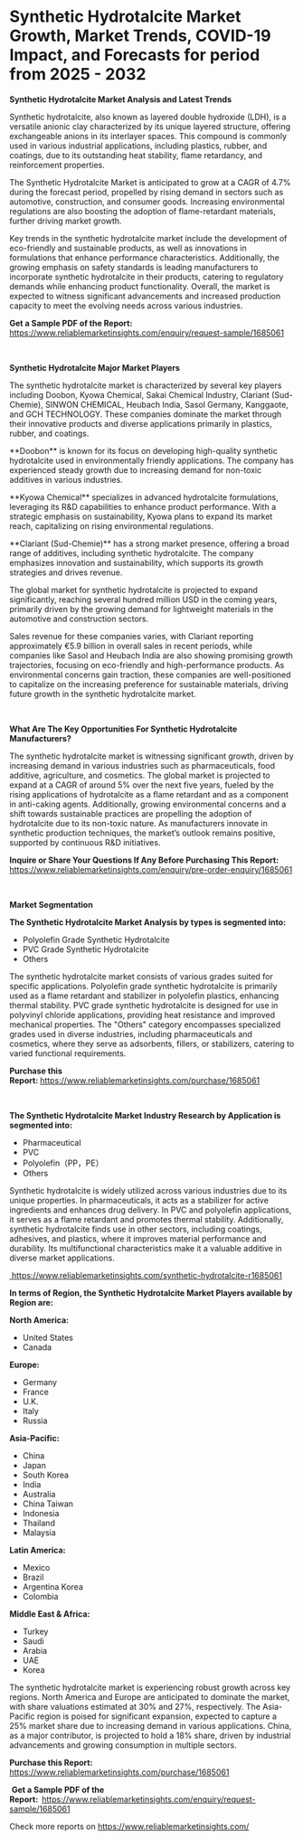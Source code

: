 <p><h1>Synthetic Hydrotalcite Market Growth, Market Trends, COVID-19 Impact, and Forecasts for period from 2025 - 2032</h1></p><p><strong>Synthetic Hydrotalcite Market Analysis and Latest Trends</strong></p>
<p><p>Synthetic hydrotalcite, also known as layered double hydroxide (LDH), is a versatile anionic clay characterized by its unique layered structure, offering exchangeable anions in its interlayer spaces. This compound is commonly used in various industrial applications, including plastics, rubber, and coatings, due to its outstanding heat stability, flame retardancy, and reinforcement properties. </p><p>The Synthetic Hydrotalcite Market is anticipated to grow at a CAGR of 4.7% during the forecast period, propelled by rising demand in sectors such as automotive, construction, and consumer goods. Increasing environmental regulations are also boosting the adoption of flame-retardant materials, further driving market growth. </p><p>Key trends in the synthetic hydrotalcite market include the development of eco-friendly and sustainable products, as well as innovations in formulations that enhance performance characteristics. Additionally, the growing emphasis on safety standards is leading manufacturers to incorporate synthetic hydrotalcite in their products, catering to regulatory demands while enhancing product functionality. Overall, the market is expected to witness significant advancements and increased production capacity to meet the evolving needs across various industries.</p></p>
<p><strong>Get a Sample PDF of the Report:&nbsp;</strong> <a href="https://www.reliablemarketinsights.com/enquiry/request-sample/1685061?utm_campaign=3274&utm_medium=2&utm_source=Github&utm_content=ia&utm_term=26032025&utm_id=synthetic-hydrotalcite">https://www.reliablemarketinsights.com/enquiry/request-sample/1685061</a></p>
<p>&nbsp;</p>
<p><strong>Synthetic Hydrotalcite Major Market Players</strong></p>
<p><p>The synthetic hydrotalcite market is characterized by several key players including Doobon, Kyowa Chemical, Sakai Chemical Industry, Clariant (Sud-Chemie), SINWON CHEMICAL, Heubach India, Sasol Germany, Kanggaote, and GCH TECHNOLOGY. These companies dominate the market through their innovative products and diverse applications primarily in plastics, rubber, and coatings.</p><p>**Doobon** is known for its focus on developing high-quality synthetic hydrotalcite used in environmentally friendly applications. The company has experienced steady growth due to increasing demand for non-toxic additives in various industries. </p><p>**Kyowa Chemical** specializes in advanced hydrotalcite formulations, leveraging its R&D capabilities to enhance product performance. With a strategic emphasis on sustainability, Kyowa plans to expand its market reach, capitalizing on rising environmental regulations.</p><p>**Clariant (Sud-Chemie)** has a strong market presence, offering a broad range of additives, including synthetic hydrotalcite. The company emphasizes innovation and sustainability, which supports its growth strategies and drives revenue.</p><p>The global market for synthetic hydrotalcite is projected to expand significantly, reaching several hundred million USD in the coming years, primarily driven by the growing demand for lightweight materials in the automotive and construction sectors. </p><p>Sales revenue for these companies varies, with Clariant reporting approximately €5.9 billion in overall sales in recent periods, while companies like Sasol and Heubach India are also showing promising growth trajectories, focusing on eco-friendly and high-performance products. As environmental concerns gain traction, these companies are well-positioned to capitalize on the increasing preference for sustainable materials, driving future growth in the synthetic hydrotalcite market.</p></p>
<p>&nbsp;</p>
<p><strong>What Are The Key Opportunities For Synthetic Hydrotalcite Manufacturers?</strong></p>
<p><p>The synthetic hydrotalcite market is witnessing significant growth, driven by increasing demand in various industries such as pharmaceuticals, food additive, agriculture, and cosmetics. The global market is projected to expand at a CAGR of around 5% over the next five years, fueled by the rising applications of hydrotalcite as a flame retardant and as a component in anti-caking agents. Additionally, growing environmental concerns and a shift towards sustainable practices are propelling the adoption of hydrotalcite due to its non-toxic nature. As manufacturers innovate in synthetic production techniques, the market’s outlook remains positive, supported by continuous R&D initiatives.</p></p>
<p><strong>Inquire or Share Your Questions If Any Before Purchasing This Report:</strong> <a href="https://www.reliablemarketinsights.com/enquiry/pre-order-enquiry/1685061?utm_campaign=3274&utm_medium=2&utm_source=Github&utm_content=ia&utm_term=26032025&utm_id=synthetic-hydrotalcite">https://www.reliablemarketinsights.com/enquiry/pre-order-enquiry/1685061</a></p>
<p>&nbsp;</p>
<p><strong>Market Segmentation</strong></p>
<p><strong>The Synthetic Hydrotalcite Market Analysis by types is segmented into:</strong></p>
<p><ul><li>Polyolefin Grade Synthetic Hydrotalcite</li><li>PVC Grade Synthetic Hydrotalcite</li><li>Others</li></ul></p>
<p><p>The synthetic hydrotalcite market consists of various grades suited for specific applications. Polyolefin grade synthetic hydrotalcite is primarily used as a flame retardant and stabilizer in polyolefin plastics, enhancing thermal stability. PVC grade synthetic hydrotalcite is designed for use in polyvinyl chloride applications, providing heat resistance and improved mechanical properties. The "Others" category encompasses specialized grades used in diverse industries, including pharmaceuticals and cosmetics, where they serve as adsorbents, fillers, or stabilizers, catering to varied functional requirements.</p></p>
<p><strong>Purchase this Report:&nbsp;</strong><a href="https://www.reliablemarketinsights.com/purchase/1685061?utm_campaign=3274&utm_medium=2&utm_source=Github&utm_content=ia&utm_term=26032025&utm_id=synthetic-hydrotalcite">https://www.reliablemarketinsights.com/purchase/1685061</a></p>
<p>&nbsp;</p>
<p><strong>The Synthetic Hydrotalcite Market Industry Research by Application is segmented into:</strong></p>
<p><ul><li>Pharmaceutical</li><li>PVC</li><li>Polyolefin（PP，PE）</li><li>Others</li></ul></p>
<p><p>Synthetic hydrotalcite is widely utilized across various industries due to its unique properties. In pharmaceuticals, it acts as a stabilizer for active ingredients and enhances drug delivery. In PVC and polyolefin applications, it serves as a flame retardant and promotes thermal stability. Additionally, synthetic hydrotalcite finds use in other sectors, including coatings, adhesives, and plastics, where it improves material performance and durability. Its multifunctional characteristics make it a valuable additive in diverse market applications.</p></p>
<p><a href="https://www.reliablemarketinsights.com/synthetic-hydrotalcite-r1685061?utm_campaign=3274&utm_medium=2&utm_source=Github&utm_content=ia&utm_term=26032025&utm_id=synthetic-hydrotalcite">&nbsp;https://www.reliablemarketinsights.com/synthetic-hydrotalcite-r1685061</a></p>
<p><strong>In terms of Region, the Synthetic Hydrotalcite Market Players available by Region are:</strong></p>
<p>
    <p> <strong> North America: </strong>
        <ul>
            <li>United States</li>
            <li>Canada</li>
        </ul>
        </p> 
    <p> <strong> Europe: </strong>
        <ul>
            <li>Germany</li>
            <li>France</li>
            <li>U.K.</li>
            <li>Italy</li>
            <li>Russia</li>
        </ul>
        </p> 
    <p> <strong> Asia-Pacific: </strong>
        <ul>
            <li>China</li>
            <li>Japan</li>
            <li>South Korea</li>
            <li>India</li>
            <li>Australia</li>
            <li>China Taiwan</li>
            <li>Indonesia</li>
            <li>Thailand</li>
            <li>Malaysia</li>
        </ul>
        </p> 
    <p> <strong> Latin America: </strong>
        <ul>
            <li>Mexico</li>
            <li>Brazil</li>
            <li>Argentina Korea</li>
            <li>Colombia</li>
        </ul>
        </p> 
    <p> <strong> Middle East & Africa: </strong>
        <ul>
            <li>Turkey</li>
            <li>Saudi</li>
            <li>Arabia</li>
            <li>UAE</li>
            <li>Korea</li>
        </ul>
    </p>
    </p>
<p><p>The synthetic hydrotalcite market is experiencing robust growth across key regions. North America and Europe are anticipated to dominate the market, with share valuations estimated at 30% and 27%, respectively. The Asia-Pacific region is poised for significant expansion, expected to capture a 25% market share due to increasing demand in various applications. China, as a major contributor, is projected to hold a 18% share, driven by industrial advancements and growing consumption in multiple sectors.</p></p>
<p><strong>Purchase this Report: </strong><a href="https://www.reliablemarketinsights.com/purchase/1685061?utm_campaign=3274&utm_medium=2&utm_source=Github&utm_content=ia&utm_term=26032025&utm_id=synthetic-hydrotalcite">https://www.reliablemarketinsights.com/purchase/1685061</a></p>
<p>&nbsp;<strong>Get a Sample PDF of the Report:&nbsp;&nbsp;</strong><a href="https://www.reliablemarketinsights.com/enquiry/request-sample/1685061?utm_campaign=3274&utm_medium=2&utm_source=Github&utm_content=ia&utm_term=26032025&utm_id=synthetic-hydrotalcite">https://www.reliablemarketinsights.com/enquiry/request-sample/1685061</a></p>
<p><strong></strong></p>
<p>Check more reports on <a href="https://www.reliablemarketinsights.com/?utm_campaign=3274&utm_medium=2&utm_source=Github&utm_content=ia&utm_term=26032025&utm_id=synthetic-hydrotalcite">https://www.reliablemarketinsights.com/</a></p>